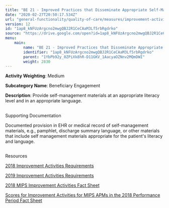 ```yaml
---
title: "BE 21 - Improved Practices that Disseminate Appropriate Self-Management Materials"
date: "2020-02-27T20:50:17.534Z"
url: "general-functionality/quality-of-care/measures/improvement-activities-measures/2018-improvement-activities/be-21-improved-practices-that-disseminate-appropriate-self-management-materials.html"
version: 12
id: "1ap8_kNFUzArgcno2mwgQBJ2R1CeCAaM3Lf5rbRgdrko"
source: "https://drive.google.com/open?id=1ap8_kNFUzArgcno2mwgQBJ2R1CeCAaM3Lf5rbRgdrko"
menu:
    main:
        name: "BE 21 - Improved Practices that Disseminate Appropriate Self-Management Materials"
        identifier: "1ap8_kNFUzArgcno2mwgQBJ2R1CeCAaM3Lf5rbRgdrko"
        parent: "1YbPb92y_0ZPiXk8hR-D11GKV_1AacyaOZNnv2MQmDWI"
        weight: 2830
---
```









**Activity Weighting**: Medium

**Subcategory Name**: Beneficiary Engagement

**Description**: Provide self-management materials at an appropriate literacy level and in an appropriate language.







## 

Supporting Documentation

Documented provision in EHR or medical record of self-management materials, e.g., pamphlet, discharge summary language, or other materials that include self management materials appropriate for the patient's literacy and language.







## 

Resources

[2018 Improvement Activities Requirements](https://qpp.cms.gov/mips/improvement-activities?py=2018)

[2019 Improvement Activities Requirements](https://qpp.cms.gov/mips/improvement-activities?py=2019)

[2018 MIPS Improvement Activities Fact Sheet](https://qpp.cms.gov/resource/2018%20MIPS%20Improvement%20Activities%20Fact%20Sheet)

[Scores for Improvement Activities for MIPS APMs in the 2018 Performance Period Fact Sheet](https://qpp.cms.gov/resource/2018%20MIPS%20APMs%20improvement%20Activities%20scores%20fact%20sheet)

